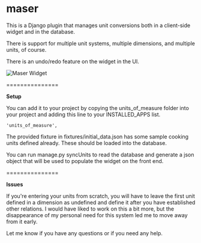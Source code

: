 maser
=====

This is a Django plugin that manages unit conversions both in a client-side widget and in the database.

There is support for multiple unit systems, multiple dimensions, and multiple units, of course.

There is an undo/redo feature on the widget in the UI.

![Maser Widget](/justinbangerter/maser/blob/master/maser-widget.png)

===============

**Setup**

You can add it to your project by copying the units_of_measure folder into your project and adding this line to your INSTALLED_APPS list.

    'units_of_measure',
    
The provided fixture in fixtures/initial_data.json has some sample cooking units defined already.  These should be loaded into the database.

You can run manage.py syncUnits to read the database and generate a json object that will be used to populate the widget on the front end.

===============

**Issues**

If you're entering your units from scratch, you will have to leave the first unit defined in a dimension as undefined and define it after you have established other relations.  I would have liked to work on this a bit more, but the disappearance of my personal need for this system led me to move away from it early.

Let me know if you have any questions or if you need any help.